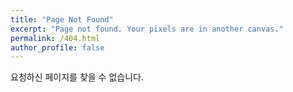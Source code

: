 ```yaml
---
title: "Page Not Found"
excerpt: "Page not found. Your pixels are in another canvas."
permalink: /404.html
author_profile: false
---
```


요청하신 페이지를 찾을 수 없습니다.

<script>
  var GOOG_FIXURL_LANG = 'en';
  var GOOG_FIXURL_SITE = 'https://yeollog.github.io'
</script>
<script src="https://linkhelp.clients.google.com/tbproxy/lh/wm/fixurl.js">
</script>